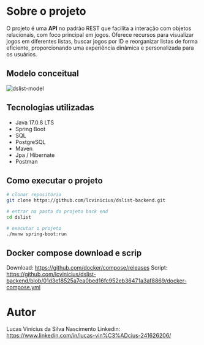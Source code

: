 # Sobre o projeto

O projeto é uma **API** no padrão REST que facilita a interação com objetos relacionais, com foco principal em jogos. Oferece recursos para visualizar jogos em diferentes listas, 
buscar jogos por ID e reorganizar listas de forma eficiente, proporcionando uma experiência dinâmica e personalizada para os usuários.

## Modelo conceitual

![dslist-model](https://github.com/lcvinicius/dslist-backend/assets/101663540/ab1331eb-f719-477a-981e-7dca090cc066)

## Tecnologias utilizadas

- Java 17.0.8 LTS
- Spring Boot
- SQL
- PostgreSQL
- Maven
- Jpa / Hibernate
- Postman

## Como executar o projeto

```bash
# clonar repositório
git clone https://github.com/lcvinicius/dslist-backend.git

# entrar na pasta do projeto back end
cd dslist

# executar o projeto
./mvnw spring-boot:run
```
## Docker compose download e scrip 

Download: https://github.com/docker/compose/releases
Script: https://github.com/lcvinicius/dslist-backend/blob/01d3e18525a7ea0bed16fc952eb36471a3af8869/docker-compose.yml

# Autor 

Lucas Vinícius da Silva Nascimento
Linkedin: https://www.linkedin.com/in/lucas-vin%C3%ADcius-241626206/
